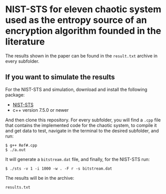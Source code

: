 # NIST-STS for eleven chaotic system used as the entropy source of an encryption algorithm founded in the literature

The results shown in the paper can be found in the ```result.txt``` archive in every subfolder.

## If you want to simulate the results ##
For the NIST-STS and simulation, download and install the following package:

- [NIST-STS](https://github.com/arcetri/sts)
- c++ version 7.5.0 or newer

And then clone this repository. For every subfolder, you will find a ```.cpp``` file that contains the implemented code for the chaotic system, to compile it and get data to test, navigate in the terminal to the desired subfolder, and run:

```terminal
$ g++ Ref#.cpp
$ ./a.out
```
It will generate a ```bitstream.dat``` file, and finally, for the NIST-STS run:
```terminal
$ ./sts -v 1 -i 1000 -w . -F r -s bitstream.dat
```

The results will be in the archive:
```terminal
results.txt
```
